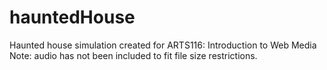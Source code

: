# hauntedHouse
Haunted house simulation created for ARTS116: Introduction to Web Media  
Note: audio has not been included to fit file size restrictions.
